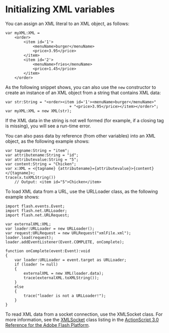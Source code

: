 # Initializing XML variables

<div>

You can assign an XML literal to an XML object, as follows:

    var myXML:XML =
        <order>
            <item id='1'>
                <menuName>burger</menuName>
                <price>3.95</price>
            </item>
            <item id='2'>
                <menuName>fries</menuName>
                <price>1.45</price>
            </item>
        </order>

As the following snippet shows, you can also use the `new` constructor to create
an instance of an XML object from a string that contains XML data:

    var str:String = "<order><item id='1'><menuName>burger</menuName>"
                                + "<price>3.95</price></item></order>";
    var myXML:XML = new XML(str);

If the XML data in the string is not well formed (for example, if a closing tag
is missing), you will see a run-time error.

You can also pass data by reference (from other variables) into an XML object,
as the following example shows:

    var tagname:String = "item";
    var attributename:String = "id";
    var attributevalue:String = "5";
    var content:String = "Chicken";
    var x:XML = <{tagname} {attributename}={attributevalue}>{content}</{tagname}>;
    trace(x.toXMLString())
        // Output: <item id="5">Chicken</item>

To load XML data from a URL, use the URLLoader class, as the following example
shows:

    import flash.events.Event;
    import flash.net.URLLoader;
    import flash.net.URLRequest;

    var externalXML:XML;
    var loader:URLLoader = new URLLoader();
    var request:URLRequest = new URLRequest("xmlFile.xml");
    loader.load(request);
    loader.addEventListener(Event.COMPLETE, onComplete);

    function onComplete(event:Event):void
    {
        var loader:URLLoader = event.target as URLLoader;
        if (loader != null)
        {
            externalXML = new XML(loader.data);
            trace(externalXML.toXMLString());
        }
        else
        {
            trace("loader is not a URLLoader!");
        }
    }

To read XML data from a socket connection, use the XMLSocket class. For more
information, see the
[XMLSocket](https://help.adobe.com/en_US/FlashPlatform/reference/actionscript/3/flash/net/XMLSocket.html)
class listing in the
[ActionScript 3.0 Reference for the Adobe Flash Platform](https://help.adobe.com/en_US/FlashPlatform/reference/actionscript/3/index.html).

</div>
